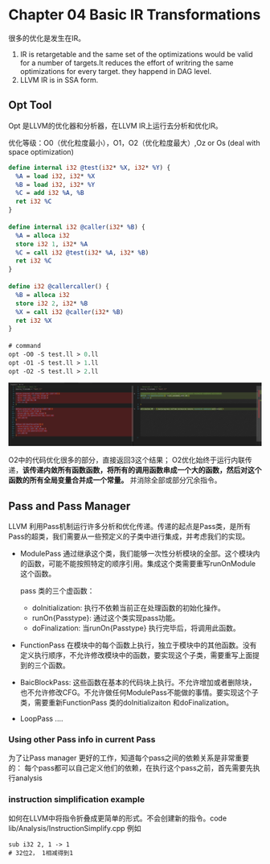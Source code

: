 # Chapter 04 Basic IR Transformations

很多的优化是发生在IR。

1. IR is retargetable and the same set of the optimizations would be valid for a number of targets.It reduces the effort of writring the same optimizations for every target. they happend in DAG level.
2. LLVM IR is in SSA form.

## Opt Tool

Opt 是LLVM的优化器和分析器，在LLVM IR上运行去分析和优化IR。

优化等级：O0（优化粒度最小），O1，O2（优化粒度最大）,Oz or Os (deal with space optimization)

```ll
define internal i32 @test(i32* %X, i32* %Y) {
  %A = load i32, i32* %X
  %B = load i32, i32* %Y
  %C = add i32 %A, %B
  ret i32 %C
}

define internal i32 @caller(i32* %B) {
  %A = alloca i32
  store i32 1, i32* %A
  %C = call i32 @test(i32* %A, i32* %B)
  ret i32 %C
}

define i32 @callercaller() {
  %B = alloca i32
  store i32 2, i32* %B
  %X = call i32 @caller(i32* %B)
  ret i32 %X
}

# command
opt -O0 -S test.ll > 0.ll
opt -O1 -S test.ll > 1.ll
opt -O2 -S test.ll > 2.ll
```

![image-20230719205058613](images/image-20230719205058613.png)

O2中的代码优化很多的部分，直接返回3这个结果； O2优化始终于运行内联传递，**该传递内敛所有函数函数，将所有的调用函数串成一个大的函数，然后对这个函数的所有全局变量合并成一个常量。** 并消除全部或部分冗余指令。

## Pass and Pass Manager

LLVM 利用Pass机制运行许多分析和优化传递。传递的起点是Pass类，是所有Pass的超类，我们需要从一些预定义的子类中进行集成，并考虑我们的实现。

- ModulePass 通过继承这个类，我们能够一次性分析模块的全部。这个模块内的函数，可能不能按照特定的顺序引用。集成这个类需要重写runOnModule这个函数。

  pass 类的三个虚函数：

  - doInitialization: 执行不依赖当前正在处理函数的初始化操作。
  - runOn{Passtype}: 通过这个类实现pass功能。
  - doFinalization: 当runOn{Passtype} 执行完毕后，将调用此函数。

- FunctionPass 在模块中的每个函数上执行，独立于模块中的其他函数。没有定义执行顺序，不允许修改模块中的函数，要实现这个子类，需要重写上面提到的三个函数。

- BaicBlockPass: 这些函数在基本的代码块上执行。不允许增加或者删除块，也不允许修改CFG。不允许做任何ModulePass不能做的事情。要实现这个子类，需要重新FunctionPass 类的doInitializaiton 和doFinalization。

- LoopPass ....

### Using other Pass info in current Pass

为了让Pass manager 更好的工作，知道每个pass之间的依赖关系是非常重要的： 每个pass都可以自己定义他们的依赖，在执行这个pass之前，首先需要先执行analysis 

### instruction simplification example
如何在LLVM中将指令折叠成更简单的形式。不会创建新的指令。code lib/Analysis/InstructionSimplify.cpp
例如
```shell
sub i32 2, 1 -> 1
# 32位2， 1相减得到1
```




























